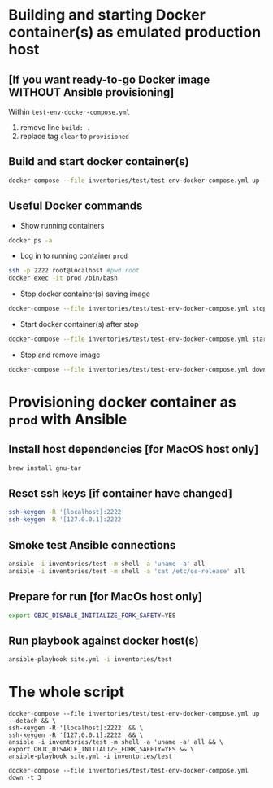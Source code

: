 Building and starting Docker container(s) as emulated production host
=====================================================================

[If you want ready-to-go Docker image WITHOUT Ansible provisioning]
-------------------------------------------------------------------
Within `test-env-docker-compose.yml` 
1. remove line `build: .`
1. replace tag `clear` to `provisioned`


Build and start docker container(s)
-----------------------------------
```bash
docker-compose --file inventories/test/test-env-docker-compose.yml up --detach
```

Useful Docker commands
----------------------
- Show running containers
```bash
docker ps -a
```

- Log in to running container `prod`
```bash
ssh -p 2222 root@localhost #pwd:root
docker exec -it prod /bin/bash
```

- Stop docker container(s) saving image
```bash
docker-compose --file inventories/test/test-env-docker-compose.yml stop
```

- Start docker container(s) after stop 
```bash
docker-compose --file inventories/test/test-env-docker-compose.yml start
```

- Stop and remove image
```bash
docker-compose --file inventories/test/test-env-docker-compose.yml down
```


Provisioning docker container as `prod` with Ansible
====================================================

Install host dependencies [for MacOS host only]
-----------------------------------------------
```bash
brew install gnu-tar
```

Reset ssh keys [if container have changed]
------------------------------------------
```bash
ssh-keygen -R '[localhost]:2222'
ssh-keygen -R '[127.0.0.1]:2222'
```

Smoke test Ansible connections
------------------------------
```bash
ansible -i inventories/test -m shell -a 'uname -a' all
ansible -i inventories/test -m shell -a 'cat /etc/os-release' all
```

Prepare for run [for MacOs host only]
-------------------------------------
```bash
export OBJC_DISABLE_INITIALIZE_FORK_SAFETY=YES
```

Run playbook against docker host(s)
-----------------------------------
```bash
ansible-playbook site.yml -i inventories/test
```


The whole script
================
```startup
docker-compose --file inventories/test/test-env-docker-compose.yml up --detach && \
ssh-keygen -R '[localhost]:2222' && \
ssh-keygen -R '[127.0.0.1]:2222' && \
ansible -i inventories/test -m shell -a 'uname -a' all && \
export OBJC_DISABLE_INITIALIZE_FORK_SAFETY=YES && \
ansible-playbook site.yml -i inventories/test
```

```shutdown
docker-compose --file inventories/test/test-env-docker-compose.yml down -t 3
```